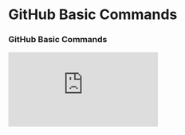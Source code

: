 # GitHub Basic Commands



### GitHub Basic Commands
![SRK70900](https://github.com/SRK70900/GitHub-Basic-Comands/blob/master/git-cheat-sheet-education.pdf)

